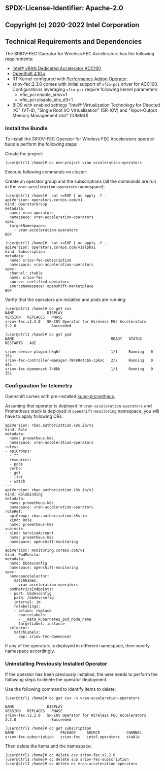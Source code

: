 ## SPDX-License-Identifier: Apache-2.0
## Copyright (c) 2020-2022 Intel Corporation

## Technical Requirements and Dependencies

The SRIOV-FEC Operator for Wireless FEC Accelerators has the following requirements:

- [Intel® vRAN Dedicated Accelerator ACC100](https://builders.intel.com/docs/networkbuilders/intel-vran-dedicated-accelerator-acc100-product-brief.pdf)
- [OpenShift 4.10.x](https://docs.openshift.com/container-platform/4.10/release_notes/ocp-4-10-release-notes.html)
- RT Kernel configured with [Performance Addon Operator](https://access.redhat.com/documentation/en-us/openshift_container_platform/4.6/html/scalability_and_performance/cnf-performance-addon-operator-for-low-latency-nodes).
- sriov-fec:2.3.0 comes with initial support of `vfio-pci` driver for ACC100. Configurations leveraging `vfio-pci` require following kernel parameters:
    - vfio_pci.enable_sriov=1
    - vfio_pci.disable_idle_d3=1
- BIOS with enabled settings "Intel® Virtualization Technology for Directed I/O" (VT-d), "Single Root I/O Virtualization" (SR-IOV) and "Input–Output Memory Management Unit" (IOMMU)

### Install the Bundle

To install the SRIOV-FEC Operator for Wireless FEC Accelerators operator bundle perform the following steps:

Create the project:
```shell
[user@ctrl1 /home]# oc new-project vran-acceleration-operators
```
Execute following commands on cluster:

Create an operator group and the subscriptions (all the commands are run in the `vran-acceleration-operators` namespace):

```shell
[user@ctrl1 /home]#  cat <<EOF | oc apply -f -
apiVersion: operators.coreos.com/v1
kind: OperatorGroup
metadata:
  name: vran-operators
  namespace: vran-acceleration-operators
spec:
  targetNamespaces:
    - vran-acceleration-operators
EOF
```

```shell
[user@ctrl1 /home]#  cat <<EOF | oc apply -f -
apiVersion: operators.coreos.com/v1alpha1
kind: Subscription
metadata:
  name: sriov-fec-subscription
  namespace: vran-acceleration-operators
spec:
  channel: stable
  name: sriov-fec
  source: certified-operators
  sourceNamespace: openshift-marketplace
EOF
```

Verify that the operators are installed and pods are running:

```shell
[user@ctrl1 /home]# oc get csv
NAME               DISPLAY                                                        VERSION   REPLACES   PHASE
sriov-fec.v2.2.0   SR-IOV Operator for Wireless FEC Accelerators              2.2.0                Succeeded
```

```shell
[user@ctrl1 /home]# oc get pod
NAME                                            READY   STATUS    RESTARTS   AGE                                                                              
                                           
sriov-device-plugin-hkq6f                       1/1     Running   0          35s                                                                              
sriov-fec-controller-manager-78488c4c65-cpknc   2/2     Running   0          44s                                                                              
sriov-fec-daemonset-7h8kb                       1/1     Running   0          35s                                                                              
```
### Configuration for telemetry

Openshift comes with pre-installed [kube-prometheus](https://github.com/prometheus-operator/kube-prometheus).

Assuming that operator is deployed in `vran-acceleration-operators` and Prometheus stack is deployed in `openshift-monitoring` namespace, you will have to apply following CRs:

```
apiVersion: rbac.authorization.k8s.io/v1
kind: Role
metadata:
  name: prometheus-k8s
  namespace: vran-acceleration-operators
rules:
- apiGroups:
  - ""
  resources:
  - pods
  verbs:
  - get
  - list
  - watch
---
apiVersion: rbac.authorization.k8s.io/v1
kind: RoleBinding
metadata:
  name: prometheus-k8s
  namespace: vran-acceleration-operators
roleRef:
  apiGroup: rbac.authorization.k8s.io
  kind: Role
  name: prometheus-k8s
subjects:
- kind: ServiceAccount
  name: prometheus-k8s
  namespace: openshift-monitoring
---
apiVersion: monitoring.coreos.com/v1
kind: PodMonitor
metadata:
  name: bbdevconfig
  namespace: openshift-monitoring
spec:
  namespaceSelector:
    matchNames:
    - vran-acceleration-operators
  podMetricsEndpoints:
  - port: bbdevconfig
    path: /bbdevconfig
    interval: 1m
    relabelings:
    - action: replace
      sourceLabels:
      - __meta_kubernetes_pod_node_name
      targetLabel: instance
  selector:
    matchLabels:
      app: sriov-fec-daemonset
```
If any of the operators is deployed in different namespace, then modify namespace accordingly.

### Uninstalling Previously Installed Operator

If the operator has been previously installed, the user needs to perform the following steps to delete the operator deployment.

Use the following command to identify items to delete:

```shell
[user@ctrl1 /home]# oc get csv -n vran-acceleration-operators

NAME               DISPLAY                                             VERSION   REPLACES   PHASE
sriov-fec.v2.2.0   SR-IOV Operator for Wireless FEC Accelerators   2.2.0                Succeeded
```

```shell
[user@ctrl1 /home]# oc get subscription
NAME                     PACKAGE     SOURCE            CHANNEL
sriov-fec-subscription   sriov-fec   intel-operators   stable
```

Then delete the items and the namespace:

```shell
[user@ctrl1 /home]# oc delete csv sriov-fec.v2.2.0
[user@ctrl1 /home]# oc delete sub sriov-fec-subscription
[user@ctrl1 /home]# oc delete ns vran-acceleration-operators
```
